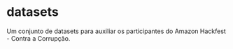 # datasets
 Um conjunto de datasets para auxiliar os participantes do Amazon Hackfest - Contra a Corrupção.
